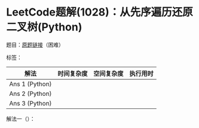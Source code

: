 # LeetCode题解(1028)：从先序遍历还原二叉树(Python)

题目：[原题链接](https://leetcode-cn.com/problems/recover-a-tree-from-preorder-traversal/)（困难）

标签：

| 解法           | 时间复杂度 | 空间复杂度 | 执行用时 |
| -------------- | ---------- | ---------- | -------- |
| Ans 1 (Python) |            |            |          |
| Ans 2 (Python) |            |            |          |
| Ans 3 (Python) |            |            |          |

解法一（）：

